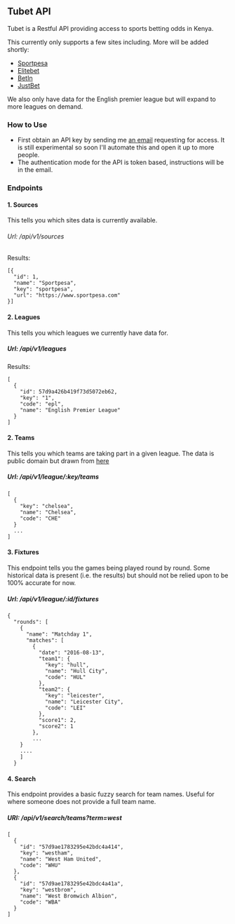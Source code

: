 ## Tubet API
Tubet is a Restful API providing access to sports betting odds in Kenya.

This currently only supports a few sites including. More will be added shortly:

- [Sportpesa](https://www.sportpesa.com)
- [Elitebet](http://www.elitebetkenya.com)
- [BetIn](https://betin.co.ke)
- [JustBet](http://justbet.co.ke)

We also only have data for the English premier league but will expand to more leagues on demand.

### How to Use
- First obtain an API key by sending me [an email](mailto:kimenye@gmail.com) requesting for access. It is still experimental so soon I'll automate this and open it up to more people.
- The authentication mode for the API is token based, instructions will be in the email.

### Endpoints

#### 1. Sources
This tells you which sites data is currently available.

###### Url: /api/v1/sources

Results:

```
[{
  "id": 1,
  "name": "Sportpesa",
  "key": "sportpesa",
  "url": "https://www.sportpesa.com"
}]
```

#### 2. Leagues
This tells you which leagues we currently have data for.

##### Url: /api/v1/leagues
Results:

```
[
  {
    "id": 57d9a426b419f73d5072eb62,
    "key": "1",
    "code": "epl",
    "name": "English Premier League"
  }
]
```


#### 2. Teams
This tells you which teams are taking part in a given league. The data is public domain but drawn from
[here](https://github.com/openfootball/football.json)

##### Url: /api/v1/league/:key/teams

```
[
  {
    "key": "chelsea",
    "name": "Chelsea",
    "code": "CHE"
  }
  ...
]

```

#### 3. Fixtures
This endpoint tells you the games being played round by round. Some historical data is present (i.e. the results) but should not be relied upon to be 100% accurate for now.

##### Url: /api/v1/league/:id/fixtures

```
{
  "rounds": [
    {
      "name": "Matchday 1",
      "matches": [
        {
          "date": "2016-08-13",
          "team1": {
            "key": "hull",
            "name": "Hull City",
            "code": "HUL"
          },
          "team2": {
            "key": "leicester",
            "name": "Leicester City",
            "code": "LEI"
          },
          "score1": 2,
          "score2": 1
        },
        ...
    }
    ....
    ]
  }
  ```

  #### 4. Search
  This endpoint provides a basic fuzzy search for team names. Useful for where someone does not provide a full team name.

  ##### URI: /api/v1/search/teams?term=west

  ```
  [
    {
      "id": "57d9ae1783295e42bdc4a414",
      "key": "westham",
      "name": "West Ham United",
      "code": "WHU"
    },
    {
      "id": "57d9ae1783295e42bdc4a41a",
      "key": "westbrom",
      "name": "West Bromwich Albion",
      "code": "WBA"
    }
  ]  
  ```
